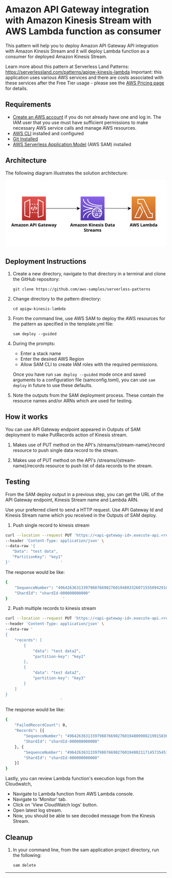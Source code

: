 # Amazon API Gateway integration with Amazon Kinesis Stream with AWS Lambda function as consumer 

This pattern will help you to deploy Amazon API Gateway API integration with Amazon Kinesis Stream and it will deploy Lambda function as a consumer for deployed Amazon Kinesis Stream.

Learn more about this pattern at Serverless Land Patterns: https://serverlessland.com/patterns/apigw-kinesis-lambda
Important: this application uses various AWS services and there are costs associated with these services after the Free Tier usage - please see the [AWS Pricing page](https://aws.amazon.com/pricing/) for details.

## Requirements

* [Create an AWS account](https://portal.aws.amazon.com/gp/aws/developer/registration/index.html) if you do not already have one and log in. The IAM user that you use must have sufficient permissions to make necessary AWS service calls and manage AWS resources.
* [AWS CLI](https://docs.aws.amazon.com/cli/latest/userguide/install-cliv2.html) installed and configured
* [Git Installed](https://git-scm.com/book/en/v2/Getting-Started-Installing-Git)
* [AWS Serverless Application Model](https://docs.aws.amazon.com/serverless-application-model/latest/developerguide/serverless-sam-cli-install.html) (AWS SAM) installed

## Architecture 
The following diagram illustrates the solution architecture:

![Architecture Diagram](img/APIGW-Kinesis-Lambda.png)

## Deployment Instructions

1. Create a new directory, navigate to that directory in a terminal and clone the GitHub repository:
    ```
    git clone https://github.com/aws-samples/serverless-patterns
    ```
1. Change directory to the pattern directory:
    ```
    cd apigw-kinesis-lambda
    ```
1. From the command line, use AWS SAM to deploy the AWS resources for the pattern as specified in the template.yml file:
    ```
    sam deploy --guided
    ```
1. During the prompts:
    * Enter a stack name
    * Enter the desired AWS Region
    * Allow SAM CLI to create IAM roles with the required permissions.

    Once you have run `sam deploy --guided` mode once and saved arguments to a configuration file (samconfig.toml), you can use `sam deploy` in future to use these defaults.

1. Note the outputs from the SAM deployment process. These contain the resource names and/or ARNs which are used for testing.

## How it works

You can use API Gateway endpoint appeared in Outputs of SAM deployment to make PutRecords action of Kinesis stream.

1. Makes use of PUT method on the API's /streams/{stream-name}/record resource to push single data record to the stream.

2. Makes use of PUT method on the API's /streams/{stream-name}/records resource to push list of data records to the stream.

## Testing

From the SAM deploy output in a previous step, you can get the URL of the API Gateway endpoint, Kinesis Stream name and Lambda ARN. 
 
Use your preferred client to send a HTTP request. Use API Gateway Id and Kinesis Stream name which you received in the Outputs of SAM deploy.

1. Push single record to kinesis stream

```bash
curl --location --request PUT 'https://<api-gateway-id>.execute-api.<region>.amazonaws.com/dev/streams/{KinesisStream-name}/record' \
--header 'Content-Type: application/json' \
--data-raw '{
   "Data": "test data",
   "PartitionKey": "key1"
}'                      '
```

The response would be like:

```bash
{
    "SequenceNumber": "49642636313397988766902760194803326071555094291815596034",
    "ShardId": "shardId-000000000000"
}                        '
```
2. Push multiple records to kinesis stream

```bash
curl --location --request PUT 'https://<api-gateway-id>.execute-api.<region>.amazonaws.com/dev/streams/{Kinesisstream-name}/records' \
--header 'Content-Type: application/json' \
--data-raw '
{
    "records": [
        {
            "data": "test data2",
            "partition-key": "key2"
        },
        {
            "data": "test data2",
            "partition-key": "key3"
        }
    ]
}
                        '
```

The response would be like:

```bash
{
    "FailedRecordCount": 0,
    "Records": [{
        "SequenceNumber": "49642636313397988766902760194800908219915836995919675394",
        "ShardId": "shardId-000000000000"
    }, {
        "SequenceNumber": "49642636313397988766902760194802117145735451625094381570",
        "ShardId": "shardId-000000000000"
    }]
}
```

Lastly, you can review Lambda function's execution logs from the Cloudwatch,

- Navigate to Lambda function from AWS Lambda console.
- Navigate to 'Monitor' tab.
- Click on 'View CloudWatch logs' button.
- Open latest log stream.
- Now, you should be able to see decoded message from the Kinesis Stream.


## Cleanup

1. In your command line, from the sam application project directory, run the following:
    ```bash
    sam delete

    ```
----
